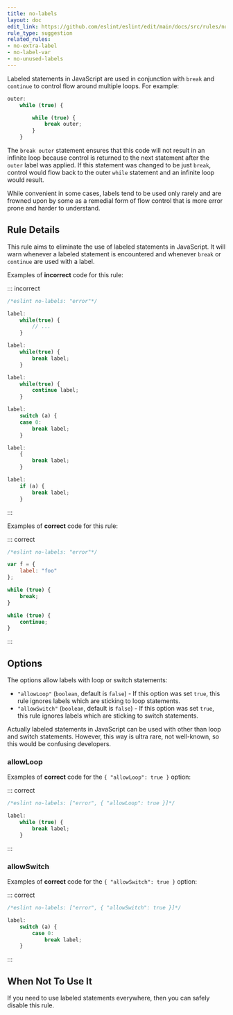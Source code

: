 ```yaml
---
title: no-labels
layout: doc
edit_link: https://github.com/eslint/eslint/edit/main/docs/src/rules/no-labels.md
rule_type: suggestion
related_rules:
- no-extra-label
- no-label-var
- no-unused-labels
---
```



Labeled statements in JavaScript are used in conjunction with `break` and `continue` to control flow around multiple loops. For example:

```js
outer:
    while (true) {

        while (true) {
            break outer;
        }
    }
```

The `break outer` statement ensures that this code will not result in an infinite loop because control is returned to the next statement after the `outer` label was applied. If this statement was changed to be just `break`, control would flow back to the outer `while` statement and an infinite loop would result.

While convenient in some cases, labels tend to be used only rarely and are frowned upon by some as a remedial form of flow control that is more error prone and harder to understand.

## Rule Details

This rule aims to eliminate the use of labeled statements in JavaScript. It will warn whenever a labeled statement is encountered and whenever `break` or `continue` are used with a label.

Examples of **incorrect** code for this rule:

::: incorrect

```js
/*eslint no-labels: "error"*/

label:
    while(true) {
        // ...
    }

label:
    while(true) {
        break label;
    }

label:
    while(true) {
        continue label;
    }

label:
    switch (a) {
    case 0:
        break label;
    }

label:
    {
        break label;
    }

label:
    if (a) {
        break label;
    }
```

:::

Examples of **correct** code for this rule:

::: correct

```js
/*eslint no-labels: "error"*/

var f = {
    label: "foo"
};

while (true) {
    break;
}

while (true) {
    continue;
}
```

:::

## Options

The options allow labels with loop or switch statements:

* `"allowLoop"` (`boolean`, default is `false`) - If this option was set `true`, this rule ignores labels which are sticking to loop statements.
* `"allowSwitch"` (`boolean`, default is `false`) - If this option was set `true`, this rule ignores labels which are sticking to switch statements.

Actually labeled statements in JavaScript can be used with other than loop and switch statements.
However, this way is ultra rare, not well-known, so this would be confusing developers.

### allowLoop

Examples of **correct** code for the `{ "allowLoop": true }` option:

::: correct

```js
/*eslint no-labels: ["error", { "allowLoop": true }]*/

label:
    while (true) {
        break label;
    }
```

:::

### allowSwitch

Examples of **correct** code for the `{ "allowSwitch": true }` option:

::: correct

```js
/*eslint no-labels: ["error", { "allowSwitch": true }]*/

label:
    switch (a) {
        case 0:
            break label;
    }
```

:::

## When Not To Use It

If you need to use labeled statements everywhere, then you can safely disable this rule.
